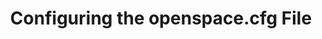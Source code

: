 ---
title: Configuring the openspace.cfg File
layout: default
parent: Installer Tutorials
grand_parent: Tutorials

has_children: false
has_toc: false
nav_order: 1
---